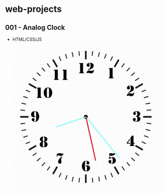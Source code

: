 # web-projects

## 001 - Analog Clock
- HTML/CSS/JS
![](https://github.com/NimaChamika/web-projects/blob/master/001-Analog%20Clock/gifs/demo.gif?raw=true)
